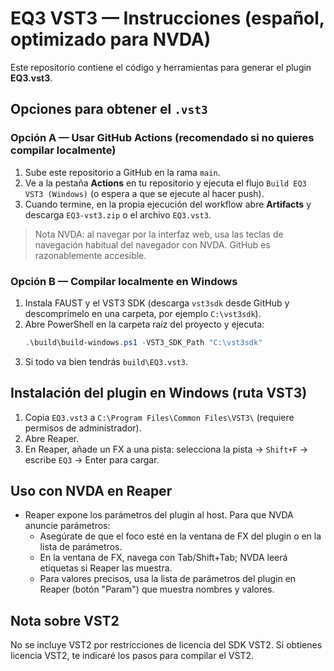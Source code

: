# EQ3 VST3 — Instrucciones (español, optimizado para NVDA)

Este repositorio contiene el código y herramientas para generar el plugin **EQ3.vst3**.

## Opciones para obtener el `.vst3`

### Opción A — Usar GitHub Actions (recomendado si no quieres compilar localmente)
1. Sube este repositorio a GitHub en la rama `main`.
2. Ve a la pestaña **Actions** en tu repositorio y ejecuta el flujo `Build EQ3 VST3 (Windows)` (o espera a que se ejecute al hacer push).
3. Cuando termine, en la propia ejecución del workflow abre **Artifacts** y descarga `EQ3-vst3.zip` o el archivo `EQ3.vst3`.

> Nota NVDA: al navegar por la interfaz web, usa las teclas de navegación habitual del navegador con NVDA. GitHub es razonablemente accesible.

### Opción B — Compilar localmente en Windows
1. Instala FAUST y el VST3 SDK (descarga `vst3sdk` desde GitHub y descomprímelo en una carpeta, por ejemplo `C:\vst3sdk`).
2. Abre PowerShell en la carpeta raíz del proyecto y ejecuta:
   ```powershell
   .\build\build-windows.ps1 -VST3_SDK_Path "C:\vst3sdk"
   ```
3. Si todo va bien tendrás `build\EQ3.vst3`.

## Instalación del plugin en Windows (ruta VST3)
1. Copia `EQ3.vst3` a `C:\Program Files\Common Files\VST3\` (requiere permisos de administrador).
2. Abre Reaper.
3. En Reaper, añade un FX a una pista: selecciona la pista → `Shift+F` → escribe `EQ3` → Enter para cargar.

## Uso con NVDA en Reaper
- Reaper expone los parámetros del plugin al host. Para que NVDA anuncie parámetros:
  - Asegúrate de que el foco esté en la ventana de FX del plugin o en la lista de parámetros.
  - En la ventana de FX, navega con Tab/Shift+Tab; NVDA leerá etiquetas si Reaper las muestra.
  - Para valores precisos, usa la lista de parámetros del plugin en Reaper (botón "Param") que muestra nombres y valores.

## Nota sobre VST2
No se incluye VST2 por restricciones de licencia del SDK VST2. Si obtienes licencia VST2, te indicaré los pasos para compilar el VST2.

